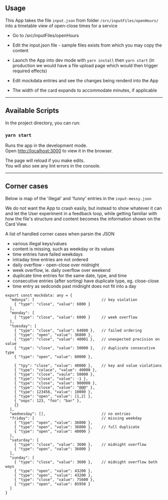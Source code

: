 ## Usage

This App takes the file `input.json` from folder `/src/inputFiles/openHours/` into a timetable view of open-close times for a service

- Go to /src/inputFiles/openHours

- Edit the input.json file - sample files exists from which you may copy the content

- Launch the App into dev mode with `yarn install` then `yarn start` (in production we would have a file upload page which would then trigger required effects)

- Edit mockdata entries and see the changes being renderd into the App

- The width of the card expands to accommodate minutes, if applicable

---

## Available Scripts

In the project directory, you can run:

### `yarn start`

Runs the app in the development mode.<br />
Open [http://localhost:3000](http://localhost:3000) to view it in the browser.

The page will reload if you make edits.<br />
You will also see any lint errors in the console.

---

## Corner cases

Below is map of the 'illegal' and 'funny' entries in the `input-messy.json`

We do not want the App to crash easily, but instead to show whatever it can and let the User experiment in a feedback loop, while getting familiar with how the file's structure and content becomes the information shown on the Card View.

A list of handled corner cases when parsin the JSON
- various illegal keys/values
- content is missing, such as weekday or its values
- time entries have failed weekdays
- intraday time entries are not ordered
- daily overflow - open-close over midnight
- week overflow, ie. daily overflow over weekend
- duplicate time entries for the same date, type, and time
- consecutive entries (after sorting) have duplicate type, eg. close-close
- time entry as sedconds past midnight does not fit into a day

```
export const mockdata: any = {
  "mdonya": [                              // key violation
    { "type": "close", "value": 6000 }
  ],
  "monday": [
    { "type": "close", "value": 6000 }     // week overflow
  ],
  "tuesday": [
    { "type": "close", "value": 64800 },   // failed ordering
    { "type": "open", "value": 36000 },
    { "type": "close", "value": 40001 },   // unexpected precision on value
    { "type": "close", "value": 50000 },   // duplicate consecutive type
    { "type": "open", "value": 60000 },
    
    { "tpy": "close", "value": 40000 },    // key and value violations
    { "type": "colace", "value": 40000 },
    { "type": "close", "vaule": 50000 },
    { "type": "close", "value": -1 },
    { "type": "close", "value": 900000 },
    { "type": "close", "value": "@@@" },
    { "type": 123456, "value": 10000 },
    { "type": "open", "value": [1,2] },
    { "oops": 123, "foo": "bar" },
    {}
  ],
  "wednesday": [],                         // no entries
  "friday": [                              // missing weekday
    { "type": "open", "value": 36000 },
    { "type": "open", "value": 36000 },    // full duplicate
    { "type": "open", "value": 40000 }
  ],
  "saturday": [
    { "type": "close", "value": 3600 },    // midnight overflow
    { "type": "open", "value": 36000 }
  ],
  "sunday": [
    { "type": "close", "value": 3600 },    // midnight overflow both ways
    { "type": "open", "value": 43200 },
    { "type": "open", "value": 43200 },
    { "type": "close", "value": 75600 },
    { "type": "open", "value": 85950 }
  ]
}
```
